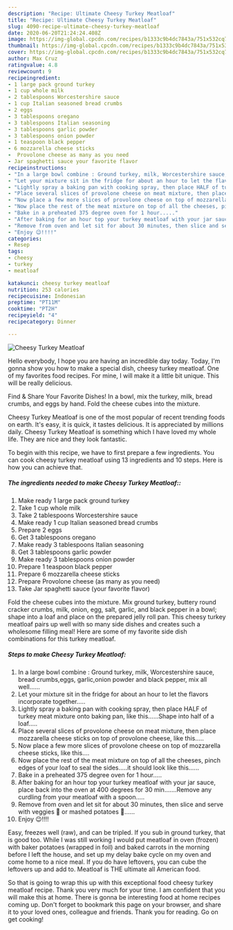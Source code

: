 ```yaml
---
description: "Recipe: Ultimate Cheesy Turkey Meatloaf"
title: "Recipe: Ultimate Cheesy Turkey Meatloaf"
slug: 4090-recipe-ultimate-cheesy-turkey-meatloaf
date: 2020-06-20T21:24:24.408Z
image: https://img-global.cpcdn.com/recipes/b1333c9b4dc7843a/751x532cq70/cheesy-turkey-meatloaf-recipe-main-photo.jpg
thumbnail: https://img-global.cpcdn.com/recipes/b1333c9b4dc7843a/751x532cq70/cheesy-turkey-meatloaf-recipe-main-photo.jpg
cover: https://img-global.cpcdn.com/recipes/b1333c9b4dc7843a/751x532cq70/cheesy-turkey-meatloaf-recipe-main-photo.jpg
author: Max Cruz
ratingvalue: 4.8
reviewcount: 9
recipeingredient:
- 1 large pack ground turkey
- 1 cup whole milk
- 2 tablespoons Worcestershire sauce
- 1 cup Italian seasoned bread crumbs
- 2 eggs
- 3 tablespoons oregano
- 3 tablespoons Italian seasoning
- 3 tablespoons garlic powder
- 3 tablespoons onion powder
- 1 teaspoon black pepper
- 6 mozzarella cheese sticks
-  Provolone cheese as many as you need
- Jar spaghetti sauce your favorite flavor
recipeinstructions:
- "In a large bowl combine : Ground turkey, milk, Worcestershire sauce, bread crumbs,eggs, garlic,onion powder and black pepper, mix all well......"
- "Let your mixture sit in the fridge for about an hour to let the flavors incorporate together....."
- "Lightly spray a baking pan with cooking spray, then place HALF of turkey meat mixture onto baking pan, like this......Shape into half of a loaf....."
- "Place several slices of provolone cheese on meat mixture, then place mozzarella cheese sticks on top of provolone cheese, like this....."
- "Now place a few more slices of provolone cheese on top of mozzarella cheese sticks, like this...."
- "Now place the rest of the meat mixture on top of all the cheeses, pinch edges of your loaf to seal the sides.....it should look like this......"
- "Bake in a preheated 375 degree oven for 1 hour....."
- "After baking for an hour top your turkey meatloaf with your jar sauce, place back into the oven at 400 degrees for 30 min.......Remove any curdling from your meatloaf with a spoon....."
- "Remove from oven and let sit for about 30 minutes, then slice and serve with veggies 🌽 or mashed potatoes 🥔......"
- "Enjoy 😉!!!!"
categories:
- Resep
tags:
- cheesy
- turkey
- meatloaf

katakunci: cheesy turkey meatloaf
nutrition: 253 calories
recipecuisine: Indonesian
preptime: "PT11M"
cooktime: "PT2H"
recipeyield: "4"
recipecategory: Dinner

---
```



![Cheesy Turkey Meatloaf](https://img-global.cpcdn.com/recipes/b1333c9b4dc7843a/751x532cq70/cheesy-turkey-meatloaf-recipe-main-photo.jpg)

Hello everybody, I hope you are having an incredible day today. Today, I'm gonna show you how to make a special dish, cheesy turkey meatloaf. One of my favorites food recipes. For mine, I will make it a little bit unique. This will be really delicious.

Find &amp; Share Your Favorite Dishes! In a bowl, mix the turkey, milk, bread crumbs, and eggs by hand. Fold the cheese cubes into the mixture.

Cheesy Turkey Meatloaf is one of the most popular of recent trending foods on earth. It's easy, it is quick, it tastes delicious. It is appreciated by millions daily. Cheesy Turkey Meatloaf is something which I have loved my whole life. They are nice and they look fantastic.


To begin with this recipe, we have to first prepare a few ingredients. You can cook cheesy turkey meatloaf using 13 ingredients and 10 steps. Here is how you can achieve that.

##### The ingredients needed to make Cheesy Turkey Meatloaf::

1. Make ready 1 large pack ground turkey
1. Take 1 cup whole milk
1. Take 2 tablespoons Worcestershire sauce
1. Make ready 1 cup Italian seasoned bread crumbs
1. Prepare 2 eggs
1. Get 3 tablespoons oregano
1. Make ready 3 tablespoons Italian seasoning
1. Get 3 tablespoons garlic powder
1. Make ready 3 tablespoons onion powder
1. Prepare 1 teaspoon black pepper
1. Prepare 6 mozzarella cheese sticks
1. Prepare  Provolone cheese (as many as you need)
1. Take Jar spaghetti sauce (your favorite flavor)


Fold the cheese cubes into the mixture. Mix ground turkey, buttery round cracker crumbs, milk, onion, egg, salt, garlic, and black pepper in a bowl; shape into a loaf and place on the prepared jelly roll pan. This cheesy turkey meatloaf pairs up well with so many side dishes and creates such a wholesome filling meal! Here are some of my favorite side dish combinations for this turkey meatloaf. 

##### Steps to make Cheesy Turkey Meatloaf:

1. In a large bowl combine : Ground turkey, milk, Worcestershire sauce, bread crumbs,eggs, garlic,onion powder and black pepper, mix all well......
1. Let your mixture sit in the fridge for about an hour to let the flavors incorporate together.....
1. Lightly spray a baking pan with cooking spray, then place HALF of turkey meat mixture onto baking pan, like this......Shape into half of a loaf.....
1. Place several slices of provolone cheese on meat mixture, then place mozzarella cheese sticks on top of provolone cheese, like this.....
1. Now place a few more slices of provolone cheese on top of mozzarella cheese sticks, like this....
1. Now place the rest of the meat mixture on top of all the cheeses, pinch edges of your loaf to seal the sides.....it should look like this......
1. Bake in a preheated 375 degree oven for 1 hour.....
1. After baking for an hour top your turkey meatloaf with your jar sauce, place back into the oven at 400 degrees for 30 min.......Remove any curdling from your meatloaf with a spoon.....
1. Remove from oven and let sit for about 30 minutes, then slice and serve with veggies 🌽 or mashed potatoes 🥔......
1. Enjoy 😉!!!!


Easy, freezes well (raw), and can be tripled. If you sub in ground turkey, that is good too. While I was still working I would put meatloaf in oven (frozen) with baker potatoes (wrapped in foil) and baked carrots in the morning before I left the house, and set up my delay bake cycle on my oven and come home to a nice meal. If you do have leftovers, you can cube the leftovers up and add to. Meatloaf is THE ultimate all American food. 

So that is going to wrap this up with this exceptional food cheesy turkey meatloaf recipe. Thank you very much for your time. I am confident that you will make this at home. There is gonna be interesting food at home recipes coming up. Don't forget to bookmark this page on your browser, and share it to your loved ones, colleague and friends. Thank you for reading. Go on get cooking!
